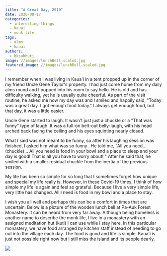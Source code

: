 ```yaml
---
title: "A Great Day, 2019"
date: 2020-08-17
categories: 
  - interesting-things
  - kauai
  - monk-life
tags: 
  - alms
  - kauai
authors: 
  - bksubhuti
image: //images/lunchBell-scaled.jpg
featured_image: //images/lunchBell-scaled.jpg
---
```


I remember when I was living in Kaua'i in a tent propped up in the corner of my friend Uncle Gene Taylor's property. I had just come home from my daily alms round and I popped into his room to say hello. He is old and has difficulty walking, yet he is usually quite cheerful. As part of the visit routine, he asked me how my day was and I smiled and happily said, "Today was a great day. I got enough food today." I always get enough food, but that day, it was a little easier.

Uncle Gene started to laugh. It wasn't just just a chuckle or a "That was funny" type of laugh. It was a full-on belt-out belly-laugh, with his head arched back facing the ceiling and his eyes squinting nearly closed.

What I said was not meant to be funny, so after his laughing session was finished, I asked him what was so funny . He told me, "All you need... (chuckle)... All you need is food in your bowl and a place to sleep and your day is good! That is all you have to worry about! " After he said that, he smiled with a smaller residual chuckle from the inertia of the previous session.

My life has been so simple for so long that I sometimes forget how unique and special my life really is. However, in these Covid-19 times, I think of how simple my life is again and feel so grateful. Because I live a very simple life, very little has changed. All I need is food in my bowl and a place to stay.

I wish you all well and perhaps this can be a comfort in times that are uncertain. Below is a picture of the wooden lunch bell at Pa-Auk Forest Monastery. It can be heard from very far away. Although being homeless is another name to describe the monk life, I live in a monastery with an assigned meditation hut (kuti) I can use while I stay here. In this particular monastery, we have food arranged by kitchen staff instead of needing to go out into the village each day. The food is good and life is simple. Kaua'i is just not possible right now but I still miss the island and its people dearly.

![](/images/lunchBell-768x1024.jpg)